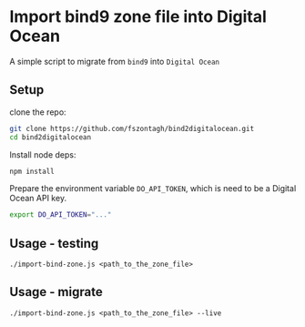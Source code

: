 # Import bind9 zone file into Digital Ocean

A simple script to migrate from `bind9` into `Digital Ocean`


## Setup

clone the repo:

```bash
git clone https://github.com/fszontagh/bind2digitalocean.git
cd bind2digitalocean
```

Install node deps:

```bash
npm install
```

Prepare the environment variable `DO_API_TOKEN`, which is need to be a Digital Ocean API key.

```bash
export DO_API_TOKEN="..."
```

## Usage - testing
```
./import-bind-zone.js <path_to_the_zone_file>

```

## Usage - migrate
```
./import-bind-zone.js <path_to_the_zone_file> --live

```


